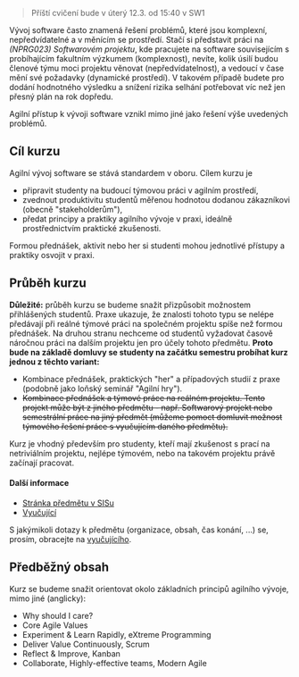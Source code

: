 > Příští cvičení bude v úterý 12.3. od 15:40 v SW1

Vývoj software často znamená řešení problémů, které jsou komplexní, nepředvídatelné a v měnícím se prostředí.
Stačí si představit práci na _(NPRG023) Softwarovém projektu_, kde pracujete na software souvisejícím s probíhajícím fakultním výzkumem (komplexnost),
nevíte, kolik úsilí budou členové týmu moci projektu věnovat (nepředvídatelnost), a vedoucí v čase mění své požadavky (dynamické prostředí).
V takovém případě budete pro dodání hodnotného výsledku a snížení rizika selhání potřebovat víc než jen přesný plán na rok dopředu.

Agilní přístup k vývoji software vznikl mimo jiné jako řešení výše uvedených problémů.

## Cíl kurzu
Agilní vývoj software se stává standardem v oboru. Cílem kurzu je

* připravit studenty na budoucí týmovou práci v agilním prostředí,
* zvednout produktivitu studentů měřenou hodnotou dodanou zákazníkovi (obecně "stakeholderům"),
* předat principy a praktiky agilního vývoje v praxi, ideálně prostřednictvím praktické zkušenosti.


Formou přednášek, aktivit nebo her si studenti mohou jednotlivé přístupy a praktiky osvojit v praxi.

## Průběh kurzu
**Důležité:** průběh kurzu se budeme snažit přizpůsobit možnostem přihlášených studentů.
Praxe ukazuje, že znalosti tohoto typu se nelépe předávají při reálné týmové práci na společném projektu spíše než formou přednášek.
Na druhou stranu nechceme od studentů vyžadovat časově náročnou práci na dalším projektu jen pro účely tohoto předmětu.
**Proto bude na základě domluvy se studenty na začátku semestru probíhat kurz jednou z těchto variant:**

* Kombinace přednášek, praktických "her" a případových studií z praxe (podobně jako loňský seminář "Agilní hry").
* ~~Kombinace přednášek a týmové práce na reálném projektu.  Tento projekt může být z jiného předmětu - např. Softwarový projekt nebo semestrální práce na jiný předmět (můžeme pomoct domluvit možnost týmového řešení práce s vyučujícím daného předmětu).~~


Kurz je vhodný především pro studenty, kteří mají zkušenost s prací na netriviálním projektu, nejlépe týmovém, nebo na takovém projektu právě začínají pracovat.

#### Další informace
* [Stránka předmětu v SISu](https://is.cuni.cz/studium/predmety/index.php?do=predmet&kod=NSWI172)
* [Vyučující](http://www.ksi.mff.cuni.cz/en/~michelfeit)

S jakýmikoli dotazy k předmětu (organizace, obsah, čas konání, ...) se, prosím, obracejte na [vyučujícího](http://www.ksi.mff.cuni.cz/en/~michelfeit).

## Předběžný obsah
Kurz se budeme snažit orientovat okolo základních principů agilního vývoje, mimo jiné (anglicky):
* Why should I care?
* Core Agile Values
* Experiment &amp; Learn Rapidly, eXtreme Programming
* Deliver Value Continuously, Scrum
* Reflect &amp; Improve, Kanban
* Collaborate, Highly-effective teams, Modern Agile


